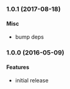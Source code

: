 
<a name="1.0.1"></a>
### 1.0.1 (2017-08-18)

#### Misc

* bump deps


<a name="1.0.0"></a>
### 1.0.0 (2016-05-09)

#### Features

* initial release
